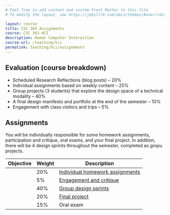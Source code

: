 ```yaml
---
# Feel free to add content and custom Front Matter to this file.
# To modify the layout, see https://jekyllrb.com/docs/themes/#overriding-theme-defaults

layout: course
title: CSC 363 Assignments
course: CSC 363 HCI
description: Human Computer Interaction
course-url: /teaching/hci
permalink: teaching/hci/assignments
---
```




## Evaluation (course breakdown)

* Scheduled Research Reflections (blog posts) – 20%
* Individual assignments based on weekly content – 25%
* Group projects (3 students) that explore the design space of a technical modality – 40%
* A final design manifesto and portfolio at the end of the semester – 10%
* Engagement with class visitors and trips – 5%

## Assignments

You will be individually responsible for some homework assignments, participation and critique, oral exams, and your final project. In addition, there will be 4 design sprints throughout the semester, completed as gropu projects.

| Objective | Weight | Description                     |
|-----------|--------|---------------------------------|
|           | 20%    | [Individual homework assignments](/teaching/hci/assignments/homework/) |
|           | 5%     | [Engagement and critique](/teaching/hci/engagement/)         |
|           | 40%    | [Group design sprints](/teaching/hci/assignments/design-sprints/)         |
|           | 20%    | [Final project](/teaching/hci/final-project)                   |
|           | 15%    | Oral exam                       |

